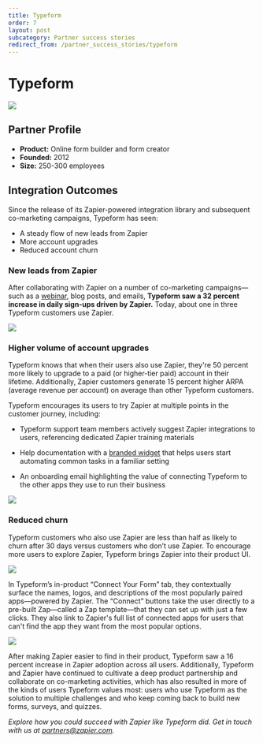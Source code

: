 ```yaml
---
title: Typeform
order: 7
layout: post
subcategory: Partner success stories
redirect_from: /partner_success_stories/typeform
---
```


# Typeform

![](https://cdn.zappy.app/e685d88b74f479197f299a5a0b08c5c6.png)

## Partner Profile

- **Product:** Online form builder and form creator
- **Founded:** 2012
- **Size:** 250-300 employees

## Integration Outcomes

Since the release of its Zapier-powered integration library and subsequent co-marketing campaigns, Typeform has seen:
- A steady flow of new leads from Zapier
- More account upgrades
- Reduced account churn


### New leads from Zapier

After collaborating with Zapier on a number of co-marketing campaigns—such as a [webinar](https://go.zapier.com/zapier-typeform-no-code-workflows-june-26/), blog posts, and emails, **Typeform saw a 32 percent increase in daily sign-ups driven by Zapier.** Today, about one in three Typeform customers use Zapier.

![](https://cdn.zappy.app/64dd4060a49b8011cf3f8a1f9b83be9d.png)

### Higher volume of account upgrades

Typeform knows that when their users also use Zapier, they're 50 percent more likely to upgrade to a paid (or higher-tier paid) account in their lifetime. Additionally, Zapier customers generate 15 percent higher ARPA (average revenue per account) on average than other Typeform customers.

Typeform encourages its users to try Zapier at multiple points in the customer journey, including:

- Typeform support team members actively suggest Zapier integrations to users, referencing dedicated Zapier training materials 

- Help documentation with a [branded widget](https://zapier.com/partner/embed/) that helps users start automating common tasks in a familiar setting 

- An onboarding email highlighting the value of connecting Typeform to the other apps they use to run their business 

![](https://cdn.zappy.app/7bdad8be66d3720ed31bb398718c48e9.png)

### Reduced churn

Typeform customers who also use Zapier are less than half as likely to churn after 30 days versus customers who don’t use Zapier. To encourage more users to explore Zapier, Typeform brings Zapier into their product UI. 

![](https://zappy.zapier.com/90f027eb232e4b3e21ad3fdac3d36863.png)

In Typeform’s in-product “Connect Your Form” tab, they contextually surface the names, logos, and descriptions of the most popularly paired apps—powered by Zapier. The “Connect” buttons take the user directly to a pre-built Zap—called a Zap template—that they can set up with just a few clicks. They also link to Zapier's full list of connected apps for users that can't find the app they want from the most popular options.

![](https://zappy.zapier.com/3ed64bf1484d6c50375ce323a8084a15.png)

After making Zapier easier to find in their product, Typeform saw a 16 percent increase in Zapier adoption across all users. Additionally, Typeform and Zapier have continued to cultivate a deep product partnership and collaborate on co-marketing activities, which has also resulted in more of the kinds of users Typeform values most: users who use Typeform as the solution to multiple challenges and who keep coming back to build new forms, surveys, and quizzes.

_Explore how you could succeed with Zapier like Typeform did. Get in touch with us at partners@zapier.com._
